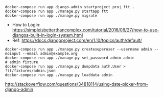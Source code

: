 ```
docker-compose run app django-admin startproject proj_ftt .
docker-compose run app ./manage.py startapp ftt
docker-compose run app ./manage.py migrate
```

- How to Login: https://simpleisbetterthancomplex.com/tutorial/2016/06/27/how-to-use-djangos-built-in-login-system.html
- Ref: https://docs.djangoproject.com/en/1.10/topics/auth/default/
```
docker-compose run app ./manage.py createsuperuser --username admin --noinput --email admin@example.org
docker-compose run app ./manage.py set_password admin admin
# admin fixture
docker-compose run app ./manage.py dumpdata auth.User > ftt/fixtures/admin.json
docker-compose run app ./manage.py loaddata admin
```

http://stackoverflow.com/questions/34818114/using-date-picker-from-django-admin

